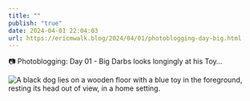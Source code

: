 ```yaml
---
title: ""
publish: "true"
date: 2024-04-01 22:04:03
url: https://ericmwalk.blog/2024/04/01/photoblogging-day-big.html
---
```


📷 Photoblogging: Day 01 - Big Darbs looks longingly at his Toy…

![A black dog lies on a wooden floor with a blue toy in the foreground, resting its head out of view, in a home setting.](https://ericmwalk.blog/uploads/2024/img-8509.jpeg)